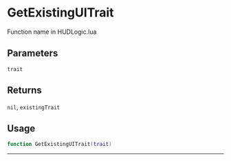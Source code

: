 # GetExistingUITrait
Function name in HUDLogic.lua
## Parameters
`trait`
## Returns
`nil`, `existingTrait`
## Usage
```lua
function GetExistingUITrait(trait)
```
---
